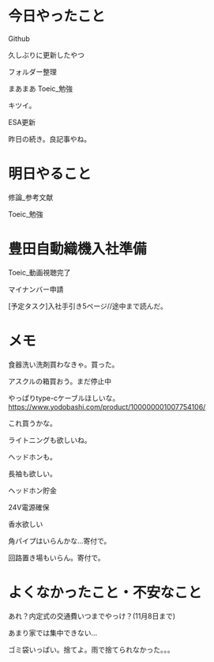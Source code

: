 # 今日やったこと
Github 

久しぶりに更新したやつ

フォルダー整理

まあまあ
Toeic_勉強

キツイ。

ESA更新

昨日の続き。良記事やね。

# 明日やること
修論_参考文献

Toeic_勉強


# 豊田自動織機入社準備
Toeic_動画視聴完了

マイナンバー申請

[予定タスク]入社手引き5ページ//途中まで読んだ。

# メモ
食器洗い洗剤買わなきゃ。買った。

アスクルの箱買おう。まだ停止中

やっぱりtype-cケーブルほしいな。https://www.yodobashi.com/product/100000001007754106/

これ買うかな。

ライトニングも欲しいね。

ヘッドホンも。

長袖も欲しい。

ヘッドホン貯金

24V電源確保

香水欲しい

角パイプはいらんかな...寄付で。

回路置き場もいらん。寄付で。

# よくなかったこと・不安なこと
あれ？内定式の交通費いつまでやっけ？(11月8日まで)

あまり家では集中できない...

ゴミ袋いっぱい。捨てよ。雨で捨てられなかった。。。
